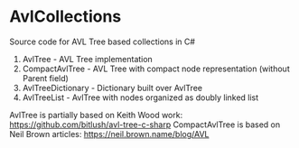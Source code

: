 AvlCollections
==============

Source code for AVL Tree based collections in C#

1. AvlTree - AVL Tree implementation
2. CompactAvlTree - AVL Tree with compact node representation (without Parent field)
3. AvlTreeDictionary - Dictionary built over AvlTree
4. AvlTreeList - AvlTree with nodes organized as doubly linked list

AvlTree is partially based on Keith Wood work: https://github.com/bitlush/avl-tree-c-sharp
CompactAvlTree is based on Neil Brown articles: https://neil.brown.name/blog/AVL